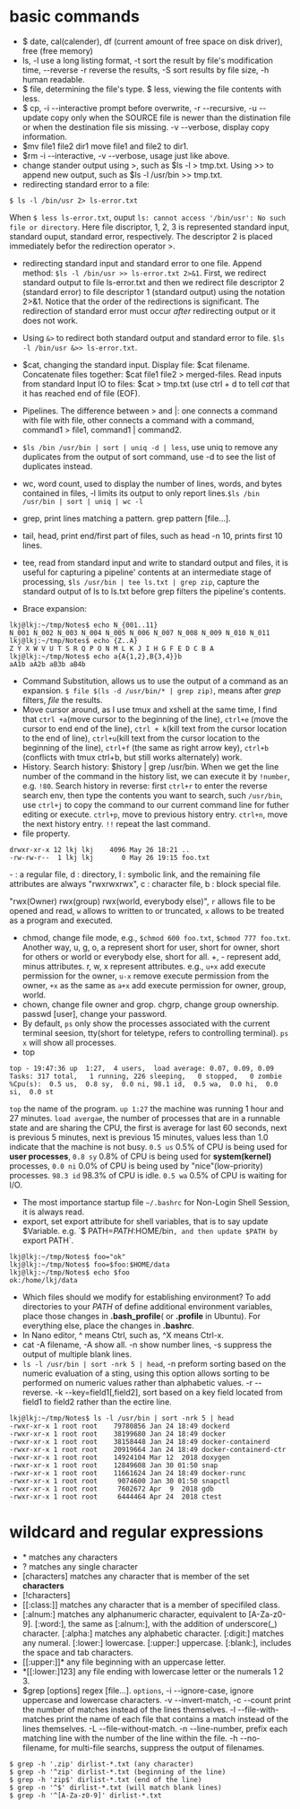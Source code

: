 # basic commands
- $ date, cal(calender), df (current amount of free space on disk driver), free (free memory)
- ls, -l use a long listing format, -t sort the result by file's modification time, --reverse -r reverse the results, -S sort results by file size, -h human readable.
- $ file, determining the file's type. $ less, viewing the file contents with less.
- $ cp, -i --interactive prompt before overwrite, -r --recursive, -u --update copy only when the SOURCE file is newer than the distination file or when the destination file sis missing. -v --verbose, display copy information.
- $mv file1 file2 dir1 move file1 and file2 to dir1.
- $rm -i --interactive, -v --verbose, usage just like above.
- change stander output using >, such as $ls -l > tmp.txt. Using >> to append new output, such as $ls -l /usr/bin >> tmp.txt.
- redirecting standard error to a file: 
```
$ ls -l /bin/usr 2> ls-error.txt
```
When `$ less ls-error.txt`, ouput `ls: cannot access '/bin/usr': No such file or directory`.
Here file discriptor, 1, 2, 3 is represented standard input, standard ouput, standard error, respectively. The descriptor 2 is placed immediately befor the redirection operator >.

- redirecting standard input and standard error to one file. Append method: `$ls -l /bin/usr >> ls-error.txt 2>&1`. First, we redirect standard output to file ls-error.txt and then we redirect file descriptor 2 (standard error) to file descriptor 1 (standard output) using the notation 2>&1. Notice that the order of the redirections is significant. The redirection of standard error must occur *after* redirecting output or it does not work.

- Using `&>` to redirect both standard output and standard error to file. `$ls -l /bin/usr &>> ls-error.txt`.

- $cat, changing the standard input. Display file: $cat filename. Concatenate files together: $cat file1 file2 > merged-files. Read inputs from standard Input IO to files: $cat > tmp.txt (use ctrl + d to tell *cat* that it has reached end of file (EOF).

- Pipelines. The difference between > and |: one connects a command with file with file, other connects a command with a command, command1 > file1, command1 | command2.

- `$ls /bin /usr/bin | sort | uniq -d | less`, use uniq to remove any duplicates from the output of sort command, use -d to see the list of duplicates instead.

- wc, word count, used to display the number of lines, words, and bytes contained in files, -l limits its output to only report lines.`$ls /bin /usr/bin | sort | uniq | wc -l`
- grep, print lines matching a pattern. grep pattern [file...].
- tail, head, print end/first part of files, such as head -n 10, prints first 10 lines.
- tee, read from standard input and write to standard output and files, it is useful for capturing a pipeline' contents at an intermediate stage of processing, `$ls /usr/bin | tee ls.txt | grep zip`, capture the standard output of ls to ls.txt before grep filters the pipeline's contents.
- Brace expansion: 
```
lkj@lkj:~/tmp/Notes$ echo N_{001..11}
N_001 N_002 N_003 N_004 N_005 N_006 N_007 N_008 N_009 N_010 N_011
lkj@lkj:~/tmp/Notes$ echo {Z..A}
Z Y X W V U T S R Q P O N M L K J I H G F E D C B A
lkj@lkj:~/tmp/Notes$ echo a{A{1,2},B{3,4}}b
aA1b aA2b aB3b aB4b
```
- Command Substitution, allows us to use the output of a command as an expansion. `$ file $(ls -d /usr/bin/* | grep zip)`, means after *grep* filters, *file* the results.
- Move cursor around, as I use tmux and xshell at the same time, I find that `ctrl +a`(move cursor to the beginning of the line), `ctrl+e` (move the cursor to end end of the line), `ctrl + k`(kill text from the cursor location to the end of line), `ctrl+u`(kill text from the cursor location to the beginning of the line), `ctrl+f` (the same as right arrow key), `ctrl+b` (conflicts with tmux ctrl+b, but still works alternately)  work.
- History. Search history: $history | grep /usr/bin. When we get the line number of the command in the history list, we can execute it by `!number`, e.g. `!80`. Search history in reverse: first `ctrl+r` to enter the reverse search env, then type the contents you want to search, such `/usr/bin`, use `ctrl+j` to copy the command to our current command line for futher editing or execute. `ctrl+p`, move to previous history entry. `ctrl+n`, move the next history entry. `!!` repeat the last command.
- file property.
```
drwxr-xr-x 12 lkj lkj    4096 May 26 18:21 ..
-rw-rw-r--  1 lkj lkj       0 May 26 19:15 foo.txt
```
\- : a regular file, d : directory, l : symbolic link, and the remaining file attributes are always "rwxrwxrwx", c : character file, b : block special file.

"rwx(Owner) rwx(group) rwx(world, everybody else)", `r` allows file to be opened and read, `w` allows to written to or truncated, `x` allows to be treated as a program and executed.
- chmod, change file mode, e.g., `$chmod 600 foo.txt`, `$chmod 777 foo.txt`. Another way, u, g, o, a represent short for user, short for owner, short for others or world or everybody else, short for all. +, - represent add, minus attributes. r, w, x represent attributes. e.g., `u+x` add execute permission for the owner, `u-x` remove execute permission from the owner, `+x` as the same as `a+x` add execute permission for owner, group, world.
- chown, change file owner and grop. chgrp, change group ownership. passwd [user], change your password.
- By default, `ps` only show the processes associated with the current terminal seesion, tty(short for teletype, refers to controlling terminal). `ps x` will show all processes.
- top
```
top - 19:47:36 up  1:27,  4 users,  load average: 0.07, 0.09, 0.09
Tasks: 317 total,   1 running, 226 sleeping,   0 stopped,   0 zombie
%Cpu(s):  0.5 us,  0.8 sy,  0.0 ni, 98.1 id,  0.5 wa,  0.0 hi,  0.0 si,  0.0 st
```
`top` the name of the program. `up 1:27` the machine was running 1 hour and 27 minutes. `load avergae`, the number of processes that are in a runnable state and are sharing the CPU, the first is average for last 60 seconds, next is previous 5 minutes, next is previous 15 minutes, values less than 1.0 indicate that the machine is not busy. `0.5 us` 0.5% of CPU is being used for **user processes**, `0.8 sy` 0.8% of CPU is being used for **system(kernel)** processes, `0.0 ni` 0.0% of CPU is being used by "nice"(low-priority) processes. `98.3 id` 98.3% of CPU is idle. `0.5 wa` 0.5% of CPU is waiting for I/O.
- The most importance startup file `~/.bashrc` for Non-Login Shell Session, it is always read.
- export, set export attribute for shell variables, that is to say update $Variable. e.g. `$ PATH=$PATH:$HOME/bin`, and then update $PATH by `export PATH`.
```
lkj@lkj:~/tmp/Notes$ foo="ok"
lkj@lkj:~/tmp/Notes$ foo=$foo:$HOME/data
lkj@lkj:~/tmp/Notes$ echo $foo
ok:/home/lkj/data
```
- Which files should we modify for establishing environment? To add directories to your *PATH* of define additional environment variables, place those changes in **.bash_profile**( or **.profile** in Ubuntu). For everything else, place the changes in **.bashrc**.
- In Nano editor, ^ means Ctrl, such as, ^X means Ctrl-x.
- cat -A filename, -A show all. -n show number lines, -s suppress the output of multiple blank lines.
- `ls -l /usr/bin | sort -nrk 5 | head`, -n preform sorting based on the numeric evaluation of a sting, using this option allows sorting to be performed on numeric values rather than alphabetic values. -r --reverse. -k --key=field1[,field2], sort based on a key field located from field1 to field2 rather than the ectire line.
```
lkj@lkj:~/tmp/Notes$ ls -l /usr/bin | sort -nrk 5 | head
-rwxr-xr-x 1 root root    79780856 Jan 24 18:49 dockerd
-rwxr-xr-x 1 root root    38199680 Jan 24 18:49 docker
-rwxr-xr-x 1 root root    38158448 Jan 24 18:49 docker-containerd
-rwxr-xr-x 1 root root    20919664 Jan 24 18:49 docker-containerd-ctr
-rwxr-xr-x 1 root root    14924104 Mar 12  2018 doxygen
-rwxr-xr-x 1 root root    12849608 Jan 30 01:50 snap
-rwxr-xr-x 1 root root    11661624 Jan 24 18:49 docker-runc
-rwxr-xr-x 1 root root     9074600 Jan 30 01:50 snapctl
-rwxr-xr-x 1 root root     7602672 Apr  9  2018 gdb
-rwxr-xr-x 1 root root     6444464 Apr 24  2018 ctest
```

# wildcard and regular expressions
- \* matches any characters
- ? matches any single character
- [characters] matches any character that is member of the set **characters**
- [!characters] 
- [[:class:]] matches any character that is a member of specifiled class.
- [:alnum:] matches any alphanumeric character, equivalent to [A-Za-z0-9]. [:word:], the same as [:alnum:], with the addition of underscore(\_) character. [:alpha:] matches any alphabetic character. [:digit:] matches any numeral. [:lower:] lowercase. [:upper:] uppercase. [:blank:], includes the space and tab characters.
- [[:upper:]]\* any file beginning with an uppercase letter.
- \*[[:lower:]123] any file ending with lowercase letter or the numerals 1 2 3.
- $grep [options] regex [file...]. `options`, -i --ignore-case, ignore uppercase and lowercase characters. -v --invert-match, -c --count print the number of matches instead of the lines themselves. -l --file-with-matches print the name of each file that contains a match instead of the lines themselves. -L --file-without-match. -n --line-number, prefix each matching line with the number of the line within the file. -h --no-filename, for multi-file searchs, suppress the output of filenames.
```
$ grep -h '.zip' dirlist-*.txt (any character)
$ grep -h '^zip' dirlist-*.txt (beginning of the line)
$ grep -h 'zip$' dirlist-*.txt (end of the line)
$ grep -n '^$' dirlist-*.txt (will match blank lines)
$ grep -h '^[A-Za-z0-9]' dirlist-*.txt
```

